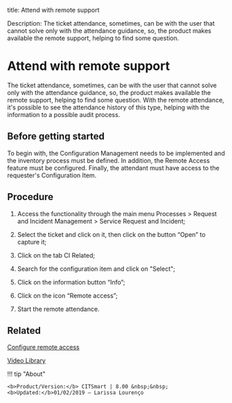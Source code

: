 title: Attend with remote support
 
Description: The ticket attendance, sometimes, can be with the user that cannot solve only with the attendance guidance, so, the product makes available the remote support, helping to find some question.

# Attend with remote support  

The ticket attendance, sometimes, can be with the user that cannot solve only with the attendance guidance, so, the product makes available the remote support, helping to find some question.
With the remote attendance, it's possible to see the attendance history of this type, helping with the information to a possible audit process.

Before getting started
--------------------------

To begin with, the Configuration Management needs to be implemented and the inventory 
process must be defined. In addition, the Remote Access feature must be configured.
Finally, the attendant must have access to the requester's Configuration Item.

Procedure  
-------------

1.  Access the functionality through the main menu Processes \> Request and
    Incident Management \> Service Request and Incident;

2.  Select the ticket and click on it, then click on the button “Open” to
    capture it;

3.  Click on the tab CI Related;

4.  Search for the configuration item and click on "Select";

5.  Click on the information button “Info”;

6.  Click on the icon “Remote access”;

7.  Start the remote attendance.

Related
-----------

[Configure remote access](/en-us/citsmart-platform-8/processes/configuration/configuration/configure-remote-access.html)

<i class='fa fa-youtube-play  fa-2x' style='color:#97ce17;vertical-align: middle;'> </i> [Video Library](https://www.youtube.com/playlist?list=PLB5qK2uzf2RNrJnhiXj3dbmgsm9-quhfz)

!!! tip "About"

    <b>Product/Version:</b> CITSmart | 8.00 &nbsp;&nbsp;
    <b>Updated:</b>01/02/2019 – Larissa Lourenço

